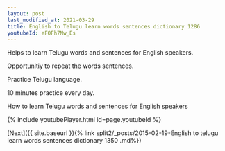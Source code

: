 ```yaml
---
layout: post
last_modified_at: 2021-03-29
title: English to Telugu learn words sentences dictionary 1286 
youtubeId: eFOFh7Nw_Es
---
```

 
 
Helps to learn Telugu words and sentences for English speakers.

Opportunitiy to repeat the words sentences. 

Practice Telugu language. 
 
10 minutes practice every day. 
 
How to learn Telugu words and sentences for English speakers 
 
{% include youtubePlayer.html id=page.youtubeId %}
 
 
[Next]({{ site.baseurl }}{% link  split2/_posts/2015-02-19-English to telugu learn words sentences dictionary 1350 .md%})
 
